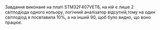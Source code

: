 Завдання виконане на платі STM32F407VET6, на ній є лише 2 світлодіода одного кольору, логічний аналізатор відсутній,тому на один світлодіод я посвтавила 10%, а на інший 90, щоб було видно, що воно працює.
